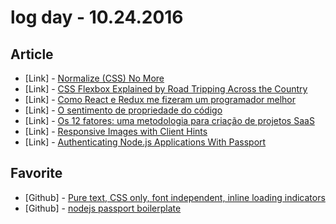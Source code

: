 # log day - 10.24.2016

## Article

- \[Link\] - [Normalize (CSS) No More](http://shaunrashid.com/2015/09/15/normalize-css-no-more/)
- \[Link\] - [CSS Flexbox Explained by Road Tripping Across the Country](https://medium.freecodecamp.com/css-flexbox-explained-by-road-tripping-across-the-country-1217b69c390e#.oqpd6hwib)
- \[Link\] - [Como React e Redux me fizeram um programador melhor](https://blog.coderockr.com/como-react-e-redux-me-fizeram-um-programador-melhor-e982c633c011#.qr19mp9yb)
- \[Link\] - [O sentimento de propriedade do código](https://blog.coderockr.com/o-sentimento-de-propriedade-do-c%C3%B3digo-fb02abee47f#.fz3z0t6kf)
- \[Link\] - [Os 12 fatores: uma metodologia para criação de projetos SaaS](https://blog.coderockr.com/os-12-fatores-uma-metodologia-para-cria%C3%A7%C3%A3o-de-projetos-saas-9a575cfca272#.5sswcsklt)
- \[Link\] - [Responsive Images with Client Hints](https://davidwalsh.name/responsive-images-client-hints)
- \[Link\] - [Authenticating Node.js Applications With Passport](https://code.tutsplus.com/tutorials/authenticating-nodejs-applications-with-passport--cms-21619)


## Favorite

- \[Github\] - [Pure text, CSS only, font independent, inline loading indicators](https://github.com/tawian/text-spinners)
- \[Github\] - [nodejs passport boilerplate](https://github.com/diki/nodejs-passport-boilerplate)
